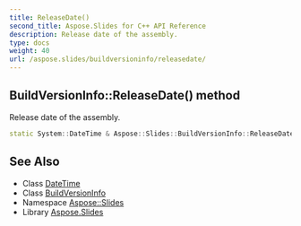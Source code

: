 ```yaml
---
title: ReleaseDate()
second_title: Aspose.Slides for C++ API Reference
description: Release date of the assembly.
type: docs
weight: 40
url: /aspose.slides/buildversioninfo/releasedate/
---
```

## BuildVersionInfo::ReleaseDate() method


Release date of the assembly.

```cpp
static System::DateTime & Aspose::Slides::BuildVersionInfo::ReleaseDate()
```

## See Also

* Class [DateTime](../../../system/datetime/)
* Class [BuildVersionInfo](../)
* Namespace [Aspose::Slides](../../)
* Library [Aspose.Slides](../../../)